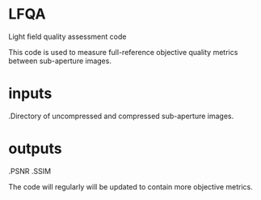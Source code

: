 # LFQA
Light field quality assessment code

This code is used to measure full-reference objective quality metrics between sub-aperture images. 


# inputs
  .Directory of uncompressed and compressed sub-aperture images.


# outputs
  .PSNR
  .SSIM

The code will regularly will be updated to contain more objective metrics.
